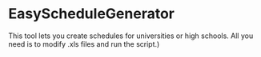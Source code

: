 # EasyScheduleGenerator
 This tool lets you create schedules for universities or high schools. All you need is to modify .xls files and run the script.)
